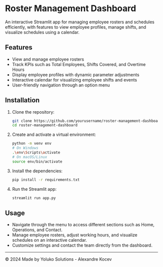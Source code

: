 # Roster Management Dashboard

An interactive Streamlit app for managing employee rosters and schedules efficiently, with features to view employee profiles, manage shifts, and visualize schedules using a calendar.

## Features

- View and manage employee rosters
- Track KPIs such as Total Employees, Shifts Covered, and Overtime Hours
- Display employee profiles with dynamic parameter adjustments
- Interactive calendar for visualizing employee shifts and events
- User-friendly navigation through an option menu

## Installation

1. Clone the repository:
	```bash
	git clone https://github.com/yourusername/roster-management-dashboard.git
	cd roster-management-dashboard
	```

2.  Create and activate a virtual environment:
	```bash
	python -m venv env
	# On Windows
	.\env\Scripts\activate
	# On macOS/Linux
	source env/bin/activate
	```
    
3.  Install the dependencies:
	```bash
	pip install -r requirements.txt
	``` 
    
4.  Run the Streamlit app:
	```bash
	streamlit run app.py
	```
    

## Usage

-   Navigate through the menu to access different sections such as Home, Operations, and Contact.
-   Manage employee rosters, adjust working hours, and visualize schedules on an interactive calendar.
-   Customize settings and contact the team directly from the dashboard.

----------

© 2024 Made by Yoluko Solutions - Alexandre Kocev